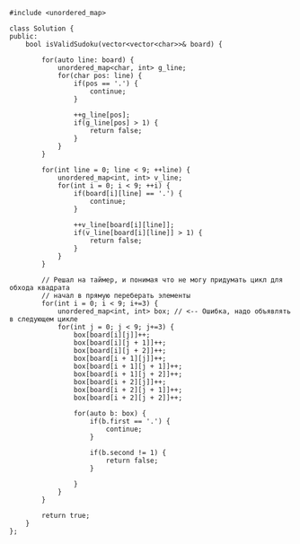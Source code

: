 	#include <unordered_map>

	class Solution {
	public:
		bool isValidSudoku(vector<vector<char>>& board) {
			
			for(auto line: board) {
				unordered_map<char, int> g_line;
				for(char pos: line) {
					if(pos == '.') {
						continue;
					}
					
					++g_line[pos];
					if(g_line[pos] > 1) {
						return false;
					}
				}
			}
			
			for(int line = 0; line < 9; ++line) {
				unordered_map<int, int> v_line;
				for(int i = 0; i < 9; ++i) {
					if(board[i][line] == '.') {
						continue;
					}
					
					++v_line[board[i][line]];
					if(v_line[board[i][line]] > 1) {
						return false;
					}
				}
			}
			
			// Решал на таймер, и понимая что не могу придумать цикл для обхода квадрата
			// начал в прямую переберать элементы
			for(int i = 0; i < 9; i+=3) {
				unordered_map<int, int> box; // <-- Ошибка, надо объявлять в следующем цикле
				for(int j = 0; j < 9; j+=3) {
					box[board[i][j]]++;
					box[board[i][j + 1]]++;
					box[board[i][j + 2]]++;
					box[board[i + 1][j]]++;
					box[board[i + 1][j + 1]]++;
					box[board[i + 1][j + 2]]++;
					box[board[i + 2][j]]++;
					box[board[i + 2][j + 1]]++;
					box[board[i + 2][j + 2]]++;
					
					for(auto b: box) {
						if(b.first == '.') {
							continue;
						}
						
						if(b.second != 1) {
							return false;
						}
						
					}
				}
			}
			
			return true;
		}
	};